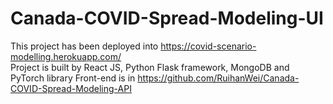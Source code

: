 # Canada-COVID-Spread-Modeling-UI
This project has been deployed into https://covid-scenario-modelling.herokuapp.com/ <br>
Project is built by React JS, Python Flask framework, MongoDB and PyTorch library
Front-end is in https://github.com/RuihanWei/Canada-COVID-Spread-Modeling-API
